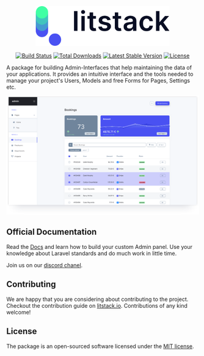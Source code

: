 <p align="center">
    <img width="350px" style="max-width:100%;" src="https://raw.githubusercontent.com/litstack/art/master/logo/png/litstack_logo.png">
</p>

<p align="center">
    <a href="https://github.com/litstack/litstack/actions"><img src="https://github.com/litstack/litstack/workflows/tests/badge.svg" alt="Build Status"></a>
    <a href="https://packagist.org/packages/litstack/litstack"><img src="https://img.shields.io/packagist/dt/litstack/litstack?color=%234951f2" alt="Total Downloads"></a>
    <a href="https://packagist.org/packages/litstack/litstack"><img src="https://img.shields.io/github/v/release/litstack/litstack?color=%2383c2ff&label=stable" alt="Latest Stable Version"></a>
    <a href="https://packagist.org/packages/litstack/litstack"><img src="https://img.shields.io/github/license/litstack/litstack?color=%2331c653" alt="License"></a>
</p>

A package for building Admin-Interfaces that help maintaining the data of your
applications. It provides an intuitive interface and the tools needed to manage
your project's Users, Models and free Forms for Pages, Settings etc.

![Interface](./docs/preview.png 'Interface')

## Official Documentation

Read the [Docs](https://litstack.io/docs) and learn how to build your custom
Admin panel. Use your knowledge about Laravel standards and do much work in
little time.

Join us on our [discord chanel](https://discord.gg/u4qpb5P).

## Contributing

We are happy that you are considering about contributing to the project.
Checkout the contribution guide on
[litstack.io](https://litstack.io/docs/prologue/contributing). Contributions of
any kind welcome!

## License

The package is an open-sourced software licensed under the
[MIT license](LICENSE.md).
